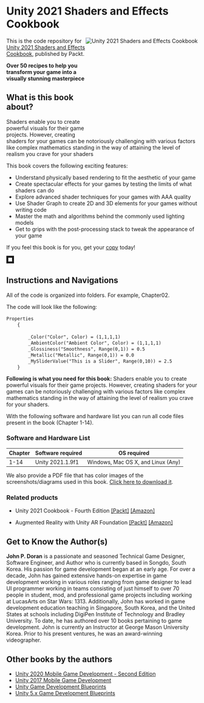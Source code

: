 
# Unity 2021 Shaders and Effects Cookbook

<a href="https://www.packtpub.com/product/unity-2021-shaders-and-effects-cookbook-fourth-edition/9781839218620"><img src="https://static.packt-cdn.com/products/9781839218620/cover/smaller" alt="Unity 2021 Shaders and Effects Cookbook" height="256px" align="right"></a>

This is the code repository for [Unity 2021 Shaders and Effects Cookbook](https://www.packtpub.com/product/unity-2021-shaders-and-effects-cookbook-fourth-edition/9781839218620), published by Packt.

**Over 50 recipes to help you transform your game into a visually stunning masterpiece**

## What is this book about?
Shaders enable you to create powerful visuals for their game projects. However, creating shaders for your games can be notoriously challenging with various factors like complex mathematics standing in the way of attaining the level of realism you crave for your shaders

This book covers the following exciting features: 
* Understand physically based rendering to fit the aesthetic of your game
* Create spectacular effects for your games by testing the limits of what shaders can do
* Explore advanced shader techniques for your games with AAA quality
* Use Shader Graph to create 2D and 3D elements for your games without writing code
* Master the math and algorithms behind the commonly used lighting models
* Get to grips with the post-processing stack to tweak the appearance of your game

If you feel this book is for you, get your [copy](https://www.amazon.com/dp/1839218622) today!

<a href="https://www.packtpub.com/?utm_source=github&utm_medium=banner&utm_campaign=GitHubBanner"><img src="https://raw.githubusercontent.com/PacktPublishing/GitHub/master/GitHub.png" 
alt="https://www.packtpub.com/" border="5" /></a>


## Instructions and Navigations
All of the code is organized into folders. For example, Chapter02.

The code will look like the following:
```
Properties
    {
        
        _Color("Color", Color) = (1,1,1,1)
        _AmbientColor("Ambient Color", Color) = (1,1,1,1)
        _Glossiness("Smoothness", Range(0,1)) = 0.5
        _Metallic("Metallic", Range(0,1)) = 0.0
        _MySliderValue("This is a Slider", Range(0,10)) = 2.5
    }
```

**Following is what you need for this book:**
Shaders enable you to create powerful visuals for their game projects. However, creating shaders for your games can be notoriously challenging with various factors like complex mathematics standing in the way of attaining the level of realism you crave for your shaders.

With the following software and hardware list you can run all code files present in the book (Chapter 1-14).

### Software and Hardware List

| Chapter  | Software required                   | OS required                        |
| -------- | ------------------------------------| -----------------------------------|
| 1-14     |   Unity 2021.1.9f1                  | Windows, Mac OS X, and Linux (Any) |

We also provide a PDF file that has color images of the screenshots/diagrams used in this book. [Click here to download it](https://static.packt-cdn.com/downloads/9781839218620_ColorImages.pdf).


### Related products <Other books you may enjoy>
* Unity 2021 Cookbook - Fourth Edition [[Packt]](https://www.packtpub.com/product/unity-2021-cookbook-fourth-edition/9781839217616) [[Amazon]](https://www.amazon.com/dp/1839217618)

* Augmented Reality with Unity AR Foundation [[Packt]](https://www.packtpub.com/product/augmented-reality-with-unity-ar-foundation/9781838982591) [[Amazon]](https://www.amazon.com/dp/1838982590)

## Get to Know the Author(s)
**John P. Doran**
is a passionate and seasoned Technical Game Designer, Software Engineer, and Author who is currently based in Songdo, South Korea. His passion for game development began at an early age.
For over a decade, John has gained extensive hands-on expertise in game development working in various roles ranging from game designer to lead UI programmer working in teams consisting of just himself to over 70 people in student, mod, and professional game projects including working at LucasArts on Star Wars: 1313. Additionally, John has worked in game development education teaching in Singapore, South Korea, and the United States at schools including DigiPen Institute of Technology and Bradley University. To date, he has authored over 10 books pertaining to game development.
John is currently an Instructor at George Mason University Korea. Prior to his present ventures, he was an award-winning videographer.

## Other books by the authors
* [Unity 2020 Mobile Game Development - Second Edition](https://www.packtpub.com/product/unity-2020-mobile-game-development-second-edition/9781838987336?utm_source=github&utm_medium=repository&utm_campaign=9781838987336)
* [Unity 2017 Mobile Game Development](https://www.packtpub.com/product/unity-2017-mobile-game-development/9781787288713?utm_source=github&utm_medium=repository&utm_campaign=9781787288713)
* [Unity Game Development Blueprints](https://www.packtpub.com/product/unity-game-development-blueprints/9781783553655?utm_source=github&utm_medium=repository&utm_campaign=9781783553655)
* [Unity 5.x Game Development Blueprints](https://www.packtpub.com/product/unity-5-x-game-development-blueprints/9781785883118?utm_source=github&utm_medium=repository&utm_campaign=9781785883118)
